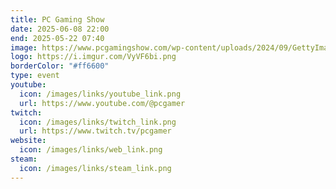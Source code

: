 ```yaml
---
title: PC Gaming Show
date: 2025-06-08 22:00
end: 2025-05-22 07:40
image: https://www.pcgamingshow.com/wp-content/uploads/2024/09/GettyImages-1306511148-scaled.jpg
logo: https://i.imgur.com/VyVF6bi.png
borderColor: "#ff6600"
type: event
youtube:
  icon: /images/links/youtube_link.png
  url: https://www.youtube.com/@pcgamer
twitch:
  icon: /images/links/twitch_link.png
  url: https://www.twitch.tv/pcgamer
website:
  icon: /images/links/web_link.png
steam:
  icon: /images/links/steam_link.png
---
```

